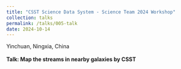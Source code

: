 ```yaml
---
title: "CSST Science Data System - Science Team 2024 Workshop"
collection: talks
permalink: /talks/005-talk
date: 2024-10-14
---
```


Yinchuan, Ningxia, China<br>
 <br>
<strong>Talk: Map the streams in nearby galaxies by CSST</strong>
